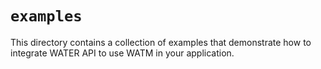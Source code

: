 # `examples`

This directory contains a collection of examples that demonstrate how to integrate WATER API to use WATM in your application.
